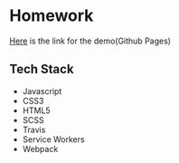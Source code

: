 # Homework

[Here](https://sinfuls0ul.github.io/simon-game/) is the link for the demo(Github Pages)
## Tech Stack
* Javascript
* CSS3
* HTML5
* SCSS
* Travis
* Service Workers
* Webpack
